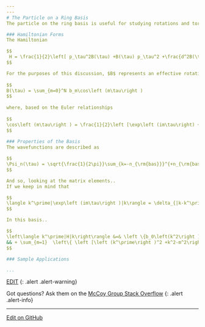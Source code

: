 ```yaml
---
---
# The Particle on a Ring Basis
The particle on the ring basis is useful for studying rotations and torsions within a molecule. Here we will talk about using this basis with the coefficients of an equation expanded using sin and cos functions. This will enable us to take advantage of the Euler relations. 

### Hamiltonian Forms
The Hamiltonian 

$$
 H = \frac{1}{2}\left[ p_\tau^2B(\tau) +B(\tau) p_\tau^2 +\frac{d^2B(\tau)}{d\tau^2} \right] + V(\tau)
$$

For the purposes of this discussion, $B$ represents an effective rotation constant, and both $B$ and $V$ are expanded in a Fourier series, e.g.
    
$$
B(\tau) = \sum_{m=0}^N b_m\cos\left (m\tau\right )
$$
    
where, based on the Euler relationships
    
$$
\cos\left (m\tau\right ) = \frac{1}{2}\left [\exp\left (im\tau\right) + \exp\left (-im\tau\right)\right ]
$$
    
### Properties of the Basis
The wavefunctions are described as

$$
\Psi_n(\tau) = \sqrt{\frac{1}{2\pi}}\sum_{k=-n_{\rm{bas}}}^{+n_{\rm{bas}}}c_{m}^{(n)}\exp\left (ik\tau\right) 
$$

And so, looking at the matrix elements.. 
If we keep in mind that 

$$
\langle k^\prime|\exp\left (im\tau\right )|k\rangle = \delta_{|k-k^\prime|-m}
$$

In this basis..

$$
\left\langle k^\prime|H|k\right\rangle &=& \left \{b_0\left(k^2\right )+v_0\right \}\delta_{k,k^\prime}\nonumber \\
&& + \sum_{m=1}  \left\{ \left [\left (k^\prime\right )^2 +k^2-m^2\right ]\frac {b_m}{4}+\frac{v_m}{2}\right \}\delta_{|k-k^\prime|-m,0}
$$

### Sample Applications

...
```

[EDIT](https://github.com/McCoyGroup/References/edit/gh-pages/References/Basis%20Set%20Methods/POR.md)
{: .alert .alert-warning}

Got questions? Ask them on the [McCoy Group Stack Overflow](https://stackoverflow.com/c/mccoygroup/questions/ask)
{: .alert .alert-info}

---

[Edit on GitHub](https://github.com/McCoyGroup/References/edit/gh-pages/References/Basis%20Set%20Methods/POR.md)
